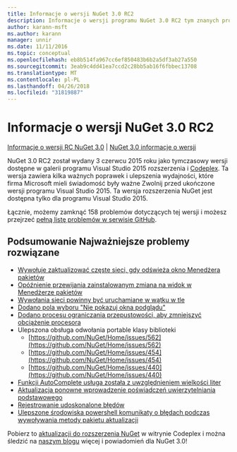 ```yaml
---
title: Informacje o wersji NuGet 3.0 RC2
description: Informacje o wersji programu NuGet 3.0 RC2 tym znanych problemów, poprawki, dodatkowe funkcje i dcr.
author: karann-msft
ms.author: karann
manager: unnir
ms.date: 11/11/2016
ms.topic: conceptual
ms.openlocfilehash: eb8b514fa967cc6ef850483b6b2a5df3ab27a550
ms.sourcegitcommit: 3eab9c4dd41ea7ccd2c28bb5ab16f6fbbec13708
ms.translationtype: MT
ms.contentlocale: pl-PL
ms.lasthandoff: 04/26/2018
ms.locfileid: "31819887"
---
```

# <a name="nuget-30-rc2-release-notes"></a>Informacje o wersji NuGet 3.0 RC2

[Informacje o wersji RC NuGet 3.0](../release-notes/nuget-3.0-RC.md) | [NuGet 3.0 informacje o wersji](../release-notes/nuget-3.0.0.md)

NuGet 3.0 RC2 został wydany 3 czerwcu 2015 roku jako tymczasowy wersji dostępne w galerii programu Visual Studio 2015 rozszerzenia i [Codeplex](https://nuget.codeplex.com/releases/view/615507). Ta wersja zawiera kilka ważnych poprawek i ulepszenia wydajności, które firma Microsoft mieli świadomość były ważne Zwolnij przed ukończone wersji programu Visual Studio 2015. Ta wersja rozszerzenia NuGet jest dostępna tylko dla programu Visual Studio 2015.

Łącznie, możemy zamknąć 158 problemów dotyczących tej wersji i możesz przejrzeć [pełną listę problemów w serwisie GitHub](https://github.com/NuGet/Home/issues?utf8=%E2%9C%93&q=is%3Aclosed+milestone%3A3.0.0-RTM+sort%3Aupdated-asc+updated%3A%3C%3D2015-06-01).

## <a name="summary-of-top-issues-resolved"></a>Podsumowanie Najważniejsze problemy rozwiązane

* [Wywołuje zaktualizować częste sieci, gdy odświeża okno Menedżera pakietów](https://github.com/NuGet/Home/issues/515)
* [Opóźnienie przewijania zainstalowanym zmiana na widok w Menedżerze pakietów](https://github.com/NuGet/Home/issues/519)
* [Wywołania sieci powinny być uruchamiane w wątku w tle](https://github.com/NuGet/Home/issues/516)
* [Dodano pola wyboru "Nie pokazuj okna podglądu"](https://github.com/NuGet/Home/issues/566)
* [Dodano procesu ograniczania przepustowości, aby zmniejszyć obciążenie procesora](https://github.com/NuGet/Home/issues/356)
* Ulepszona obsługa odwołania portable klasy biblioteki
    * [https://github.com/NuGet/Home/issues/562](https://github.com/NuGet/Home/issues/562)
    * [https://github.com/NuGet/Home/issues/454](https://github.com/NuGet/Home/issues/454)
    * [https://github.com/NuGet/Home/issues/440](https://github.com/NuGet/Home/issues/440)
* [Funkcji AutoComplete usługa została z uwzględnieniem wielkości liter](https://github.com/NuGet/Home/issues/198)
* [Aktualizacja ponowne wprowadzenie poświadczeń uwierzytelniania podstawowego](https://github.com/NuGet/Home/issues/456)
* [Rejestrowanie udoskonalone błędów](https://github.com/NuGet/Home/issues/407)
* [Ulepszone środowiska powershell komunikaty o błędach podczas wywoływania metody pakietu aktualizacji](https://github.com/NuGet/Home/issues/5)

Pobierz to [aktualizacji do rozszerzenia NuGet](https://nuget.codeplex.com/releases/view/615507) w witrynie Codeplex i można śledzić na [naszym blogu](http://blog.nuget.org) więcej i powiadomień dla NuGet 3.0!
